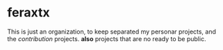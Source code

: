 # feraxtx

This is just an organization, to keep separated my personar projects, 
and the _contribution_ projects. **also** projects that are no ready to be public. 

